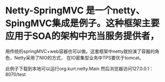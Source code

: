 # Netty-SpringMVC 是一个netty、SpingMVC集成是例子。这种框架主要应用于SOA的架构中充当服务提供者，
用传统的springMVC+web容器也可以做。这套框架中netty就扮演了容器的角色，Netty采用了NIO的方式，
在IO密集型业务中TPS要优于tomcat。

此例子下载到本地可以运行org.kurt.netty.Main 然后浏览器访问127.0.0.1：8070/test

